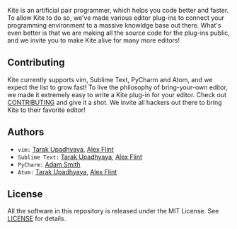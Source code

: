 Kite is an artificial pair programmer, which helps you code better and faster. To allow Kite to do so, we've made various editor plug-ins to connect your programming environment to a massive knowldge base out there. What's even better is that we are making all the source code for the plug-ins public, and we invite you to make Kite alive for many more editors!

## Contributing
Kite currently supports vim, Sublime Text, PyCharm and Atom, and we expect the list to grow fast! To live the philosophy of bring-your-own editor, we made it extremely easy to write a Kite plug-in for your editor. Check out [CONTRIBUTING](https://github.com/kiteco/plugins/blob/master/CONTRIBUTING) and give it a shot. We invite all hackers out there to bring Kite to their favorite editor!

## Authors
- `vim:` [Tarak Upadhyaya](https://github.com/tarakju), [Alex Flint](https://github.com/alexflint)
- `Sublime Text:` [Tarak Upadhyaya](https://github.com/tarakju), [Alex Flint](https://github.com/alexflint)
- `PyCharm:` [Adam Smith](https://github.com/adamsmith)
- `Atom:` [Tarak Upadhyaya](https://github.com/tarakju), [Alex Flint](https://github.com/alexflint)

## License
All the software in this repository is released under the MIT License. See [LICENSE](https://github.com/kiteco/plugins/blob/master/LICENSE) for details.
